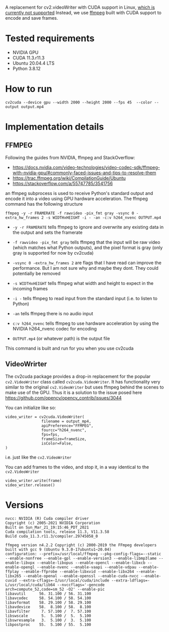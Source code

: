 A replacement for cv2.videoWriter with CUDA support in Linux, [which is currently not supported](https://github.com/opencv/opencv_contrib/issues/3044)
Instead, we use [ffmpeg](https://www.ffmpeg.org/) built with CUDA support to encode and save frames.

# Tested requirements

* NVIDIA GPU
* CUDA 11.3.r11.3
* Ubuntu 20.04.4 LTS
* Python 3.8.12


# How to run

```
cv2cuda --device gpu --width 2000 --height 2000 --fps 45  --color --output output.mp4
```

# Implementation details


## FFMPEG

Following the guides from NVIDIA, ffmpeg and StackOverflow:

  * https://docs.nvidia.com/video-technologies/video-codec-sdk/ffmpeg-with-nvidia-gpu/#commonly-faced-issues-and-tips-to-resolve-them
  * https://trac.ffmpeg.org/wiki/CompilationGuide/Ubuntu
  * https://stackoverflow.com/a/55747785/3541756

an ffmpeg subprocess is used to receive Python's standard output and encode it into a video using GPU hardware acceleration.
The ffmpeg command has the following structure

```
ffmpeg -y -r FRAMERATE -f rawvideo -pix_fmt gray -vsync 0 -extra_hw_frames 2 -s WIDTHxHEIGHT -i - -an -c:v h264_nvenc OUTPUT.mp4
```

* `-y -r FRAMERATE` tells ffmpeg to ignore and overwrite any existing data in the output and sets the framerate 
*  `-f rawvideo -pix_fmt gray` tells ffmpeg that the input will be raw video (which matches what Python outputs), and the pixel format is gray (only gray is supported for now by cv2cuda)

* `-vsync 0 -extra_hw_frames 2` are flags that I have read can improve the performance. But I am not sure why and maybe they dont. They could potentially be removed
*  `-s WIDTHxHEIGHT` tells ffmpeg what width and height to expect in the incoming frames
* `-i -` tells ffmpeg to read input from the standard input (i.e. to listen to Python)
* `-an` tells ffmpeg there is no audio input
* `c:v h264_nvenc` tells ffmpeg to use hardware acceleration by using the NVIDIA h264_nvenc codec for encoding
* `OUTPUT.mp4` (or whatever path) is the output file

This command is built and run for you when you use cv2cuda

## VideoWrirter

The cv2cuda package provides a drop-in replacement for the popular `cv2.VideoWriter` class called `cv2cuda.VideoWriter`.
It has functionality very similar to the original `cv2.VideoWriter` but uses ffmpeg behind the scenes to make use of the GPU. Thus it is a solution to the issue posed here https://github.com/opencv/opencv_contrib/issues/3044

You can initialize like so:

```
video_writer = cv2cuda.VideoWriter(
                filename = output_mp4,
                apiPreference="FFMPEG",
                fourcc="h264_nvenc",
                fps=fps,
                frameSize=frameSize,
                isColor=False,
)
```

i.e. just like the `cv2.VideoWriter`


You can add frames to the video, and stop it, in a way identical to the `cv2.VideoWriter`

```
video_writer.write(frame)
video_writer.release()
```

# Versions

```
nvcc: NVIDIA (R) Cuda compiler driver
Copyright (c) 2005-2021 NVIDIA Corporation
Built on Sun_Mar_21_19:15:46_PDT_2021
Cuda compilation tools, release 11.3, V11.3.58
Build cuda_11.3.r11.3/compiler.29745058_0
```


```
ffmpeg version n4.2.2 Copyright (c) 2000-2019 the FFmpeg developers
built with gcc 9 (Ubuntu 9.3.0-17ubuntu1~20.04)
configuration: --prefix=/usr/local/ffmpeg --pkg-config-flags=--static --enable-nonfree --enable-gpl --enable-version3 --enable-libmp3lame --enable-libvpx --enable-libopus --enable-opencl --enable-libxcb --enable-opengl --enable-nvenc --enable-vaapi --enable-vdpau --enable-ffplay --enable-ffprobe --enable-libxvid --enable-libx264 --enable-libx265 --enable-openal --enable-openssl --enable-cuda-nvcc --enable-cuvid --extra-cflags=-I/usr/local/cuda/include --extra-ldflags=-L/usr/local/cuda/lib64 --nvccflags='-gencode arch=compute_52,code=sm_52 -O2' --enable-pic
libavutil      56. 31.100 / 56. 31.100
libavcodec     58. 54.100 / 58. 54.100
libavformat    58. 29.100 / 58. 29.100
libavdevice    58.  8.100 / 58.  8.100
libavfilter     7. 57.100 /  7. 57.100
libswscale      5.  5.100 /  5.  5.100
libswresample   3.  5.100 /  3.  5.100
libpostproc    55.  5.100 / 55.  5.100
```
